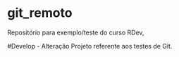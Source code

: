 # git_remoto
Repositório para exemplo/teste do curso RDev,

#Develop - Alteração
Projeto referente aos testes de Git.